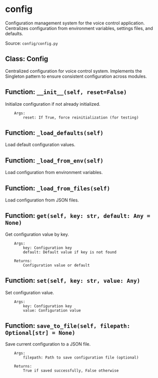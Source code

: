 # config

Configuration management system for the voice control application.
Centralizes configuration from environment variables, settings files, and defaults.

Source: `config/config.py`

## Class: Config

Centralized configuration for voice control system.
    Implements the Singleton pattern to ensure consistent configuration across modules.

## Function: `__init__(self, reset=False)`

Initialize configuration if not already initialized.

        Args:
            reset: If True, force reinitialization (for testing)

## Function: `_load_defaults(self)`

Load default configuration values.

## Function: `_load_from_env(self)`

Load configuration from environment variables.

## Function: `_load_from_files(self)`

Load configuration from JSON files.

## Function: `get(self, key: str, default: Any = None)`

Get configuration value by key.

        Args:
            key: Configuration key
            default: Default value if key is not found

        Returns:
            Configuration value or default

## Function: `set(self, key: str, value: Any)`

Set configuration value.

        Args:
            key: Configuration key
            value: Configuration value

## Function: `save_to_file(self, filepath: Optional[str] = None)`

Save current configuration to a JSON file.

        Args:
            filepath: Path to save configuration file (optional)

        Returns:
            True if saved successfully, False otherwise
